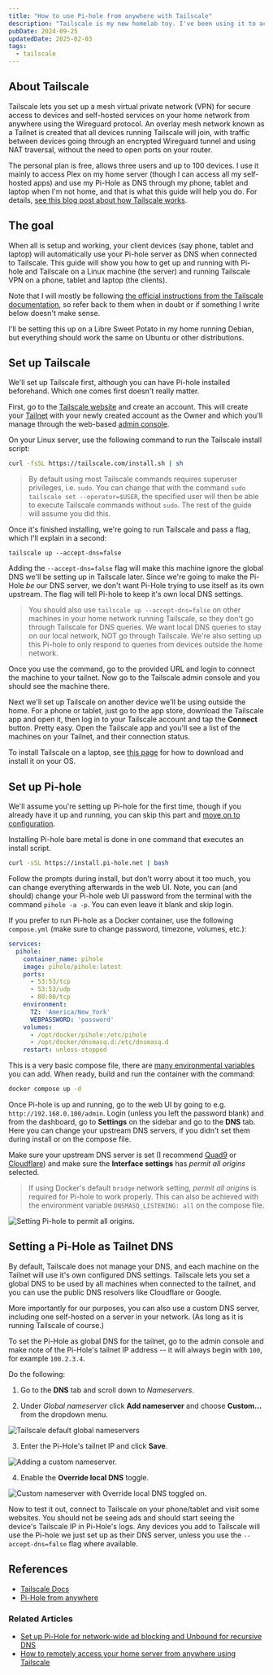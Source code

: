 ```yaml
---
title: "How to use Pi-hole from anywhere with Tailscale"
description: "Tailscale is my new homelab toy. I've been using it to access my media on the go, to connect to a VPS for sharing my Plex library with family, and now with on-the-go adblocking on my phone, tablet and laptop. Here's how. "
pubDate: 2024-09-25
updatedDate: 2025-02-03
tags:
  - tailscale
---
```


## About Tailscale

Tailscale lets you set up a mesh virtual private network (VPN) for secure access to devices and self-hosted services on your home network from anywhere using the Wireguard protocol. An overlay mesh network known as a Tailnet is created that all devices running Tailscale will join, with traffic between devices going through an encrypted Wireguard tunnel and using NAT traversal, without the need to open ports on your router.

The personal plan is free, allows three users and up to 100 devices. I use it mainly to access Plex on my home server (though I can access all my self-hosted apps) and use my Pi-Hole as DNS through my phone, tablet and laptop when I'm not home, and that is what this guide will help you do. For details, <a href="https://tailscale.com/blog/how-tailscale-works" target="_blank" data-umami-event="pihole-anywhere-post-how-tailscale-works">see this blog post about how Tailscale works</a>.

## The goal

When all is setup and working, your client devices (say phone, tablet and laptop) will automatically use your Pi-hole server as DNS when connected to Tailscale. This guide will show you how to get up and running with Pi-hole and Tailscale on a Linux machine (the server) and running Tailscale VPN on a phone, tablet and laptop (the clients).

Note that I will mostly be following <a href="https://tailscale.com/kb/1114/pi-hole" target="_blank" data-umami-event="pihole-anywhere-post-tailscale-docs-pihole">the official instructions from the Tailscale documentation</a>, so refer back to them when in doubt or if something I write below doesn't make sense.

I'll be setting this up on a Libre Sweet Potato in my home running Debian, but everything should work the same on Ubuntu or other distributions.

## Set up Tailscale

We'll set up Tailscale first, although you can have Pi-hole installed beforehand. Which one comes first doesn't really matter.

First, go to the <a href="https://tailscale.com" target="_blank" data-umami-event="pihole-anywhere-post-tailscale-site">Tailscale website</a> and create an account. This will create your <a href="https://tailscale.com/kb/1136/tailnet" target="_blank" data-umami-event="pihole-anywhere-post-docs-tailnet">Tailnet</a> with your newly created account as the Owner and which you'll manage through the web-based <a href="https://login.tailscale.com/admin" target="_blank" data-umami-event="pihole-anywhere-post-admin-console">admin console</a>.

On your Linux server, use the following command to run the Tailscale install script:

```bash
curl -fsSL https://tailscale.com/install.sh | sh
```

> By default using most Tailscale commands requires superuser privileges, i.e. `sudo`. You can change that with the command `sudo tailscale set --operator=$USER`, the specified user will then be able to execute Tailscale commands without `sudo`. The rest of the guide will assume you did this.

Once it's finished installing, we're going to run Tailscale and pass a flag, which I'll explain in a second: 

```
tailscale up --accept-dns=false
```

Adding the `--accept-dns=false` flag will make this machine ignore the global DNS we'll be setting up in Tailscale later. Since we're going to make the Pi-Hole _be_ our DNS server, we don't want Pi-Hole trying to use itself as its own upstream. The flag will tell Pi-hole to keep it's own local DNS settings.

> You should also use `tailscale up --accept-dns=false` on other machines in your home network running Tailscale, so they don't go through Tailscale for DNS queries. We want local DNS queries to stay on our local network, NOT go through Tailscale. We're also setting up this Pi-hole to only respond to queries from devices outside the home network.

Once you use the command, go to the provided URL and login to connect the machine to your tailnet. Now go to the Tailscale admin console and you should see the machine there.

Next we'll set up Tailscale on another device we'll be using outside the home. For a phone or tablet, just go to the app store, download the Tailscale app and open it, then log in to your Tailscale account and tap the **Connect** button. Pretty easy. Open the Tailscale app and you'll see a list of the machines on your Tailnet, and their connection status.

To install Tailscale on a laptop, see <a href="https://tailscale.com/download" target="_blank" data-umami-event="pihole-anywhere-post-download-tailscale">this page</a> for how to download and install it on your OS.

## Set up Pi-hole

We'll assume you're setting up Pi-hole for the first time, though if you already have it up and running, you can skip this part and <a href="#config">move on to configuration</a>.

Installing Pi-hole bare metal is done in one command that executes an install script.

```bash
curl -sSL https://install.pi-hole.net | bash
```

Follow the prompts during install, but don't worry about it too much, you can change everything afterwards in the web UI. Note, you can (and should) change your Pi-hole web UI password from the terminal with the command `pihole -a -p`. You can even leave it blank and skip login.

If you prefer to run Pi-hole as a Docker container, use the following `compose.yml` (make sure to change password, timezone, volumes, etc.):

```yaml
services:
  pihole:
    container_name: pihole
    image: pihole/pihole:latest
    ports:
      - 53:53/tcp
      - 53:53/udp
      - 80:80/tcp
    environment:
      TZ: 'America/New_York'
      WEBPASSWORD: 'password'
    volumes:
      - /opt/docker/pihole:/etc/pihole
      - /opt/docker/dnsmasq.d:/etc/dnsmasq.d
    restart: unless-stopped
```

This is a very basic compose file, there are <a href="https://github.com/pi-hole/docker-pi-hole?tab=readme-ov-file#environment-variables" target="_blank" data-umami-event="pihole-anywhere-post-pihole-docker-env">many environmental variables</a> you can add. When ready, build and run the container with the command:

```bash
docker compose up -d
```

<div id='config'/>

Once Pi-hole is up and running, go to the web UI by going to e.g. `http://192.168.0.100/admin`. Login (unless you left the password blank) and from the dashboard, go to **Settings** on the sidebar and go to the **DNS** tab. Here you can change your upstream DNS servers, if you didn't set them during install or on the compose file.

Make sure your upstream DNS server is set (I recommend <a href="https://quad9.net" target="_blank" data-umami-event="pihole-anywhere-post-quad9">Quad9</a> or <a href="https://one.one.one.one" target="_blank" data-umami-event="pihole-anywhere-post-1111">Cloudflare</a>) and make sure the **Interface settings** has _permit all origins_ selected.

> If using Docker's default `bridge` network setting, _permit all origins_ is required for Pi-hole to work properly. This can also be achieved with the environment variable `DNSMASQ_LISTENING: all` on the compose file.

![Setting Pi-hole to permit all origins.](../../img/blog/pihole-tailscale-interface.png 'Setting Pi-hole to permit all origins')

## Setting a Pi-Hole as Tailnet DNS

By default, Tailscale does not manage your DNS, and each machine on the Tailnet will use it's own configured DNS settings. Tailscale lets you set a global DNS to be used by all machines when connected to the tailnet, and you can use the public DNS resolvers like Cloudflare or Google.

More importantly for our purposes, you can also use a custom DNS server, including one self-hosted on a server in your network. (As long as it is running Tailscale of course.)

To set the Pi-Hole as global DNS for the tailnet, go to the admin console and make note of the Pi-Hole's tailnet IP address -- it will always begin with `100`, for example `100.2.3.4`. 

Do the following:

1. Go to the **DNS** tab and scroll down to _Nameservers_.

2. Under _Global nameserver_ click **Add nameserver** and choose **Custom...** from the dropdown menu.

![Tailscale default global nameservers](../../img/blog/tailscale-dns1.png 'Tailscale default global nameservers')

3. Enter the Pi-Hole's tailnet IP and click **Save**.

![Adding a custom nameserver.](../../img/blog/tailscale-dns2.png 'Adding a custom nameserver')

4. Enable the **Override local DNS** toggle.

![Custom nameserver with Override local DNS toggled on.](../../img/blog/tailscale-dns3.png 'Custom nameserver with Override local DNS toggled on')

Now to test it out, connect to Tailscale on your phone/tablet and visit some websites. You should not be seeing ads and should start seeing the device's Tailscale IP in Pi-Hole's logs. Any devices you add to Tailscale will use the Pi-hole we just set up as their DNS server, unless you use the `--accept-dns=false` flag where available.

## References

- <a href="https://tailscale.com/kb" target="_blank" data-umami-event="pihole-anywhere-post-tailscale-docs">Tailscale Docs</a>
- <a href="https://tailscale.com/kb/1114/pi-hole" target="_blank" data-umami-event="pihole-anywhere-post-tailscale-docs-pihole">Pi-Hole from anywhere</a>

### Related Articles

- <a href="/blog/set-up-pihole-on-linux/" data-umami-event="pihole-anywhere-post-related-setup-pihole">Set up Pi-Hole for network-wide ad blocking and Unbound for recursive DNS</a>
- <a href="/blog/comprehensive-guide-tailscale-securely-access-home-network/" data-umami-event="pihole-anywhere-post-related-tailscale">How to remotely access your home server from anywhere using Tailscale</a>